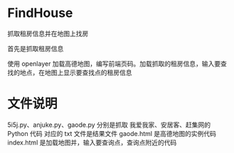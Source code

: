 # FindHouse
抓取租房信息并在地图上找房

首先是抓取租房信息

使用 openlayer 加载高德地图，编写前端页码。加载抓取的租房信息，输入要查找的地点，在地图上显示要查找点的租房信息


# 文件说明
5i5j.py、anjuke.py、gaode.py 分别是抓取 我爱我家、安居客、赶集网的 Python 代码
对应的 txt 文件是结果文件
gaode.html 是高德地图的实例代码
index.html 是加载地图并，输入要查询点，查询点附近的代码
